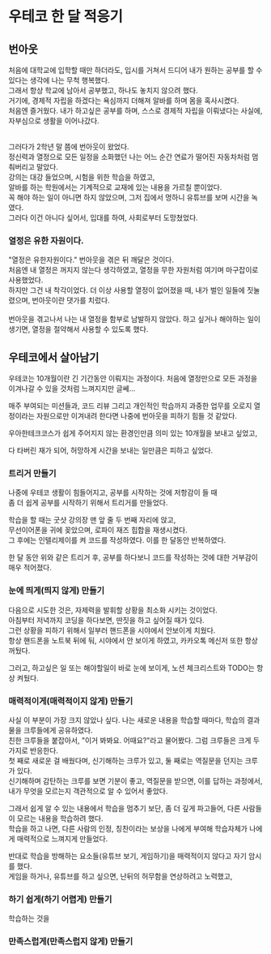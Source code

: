 # 우테코 한 달 적응기

## 번아웃

처음에 대학교에 입학할 때만 하더라도, 입시를 거쳐서 드디어 내가 원하는 공부를 할 수 있다는 생각에 나는 무척 행복했다. <br>
그래서 항상 학교에 남아서 공부했고, 하나도 놓치지 않으려 했다. <br>
거기에, 경제적 자립을 하겠다는 욕심까지 더해져 알바를 하며 몸을 혹사시켰다. <br>
처음엔 즐거웠다. 내가 하고싶은 공부를 하며, 스스로 경제적 자립을 이뤄냈다는 사실에, 자부심으로 생활을 이어나갔다.<br> <br>

그러다가 2학년 말 쯤에 번아웃이 왔었다. <br>
정신력과 열정으로 모든 일정을 소화했던 나는 어느 순간 연료가 떨어진 자동차처럼 멈춰버리고 말았다.<br>
강의는 대강 들었으며, 시험을 위한 학습을 하였고, <br>
알바를 하는 학원에서는 기계적으로 교재에 있는 내용을 가르칠 뿐이었다.<br>
꼭 해야 하는 일이 아니면 하지 않았으며, 그저 집에서 멍하니 유튜브를 보며 시간을 녹였다.<br>
그러다 이건 아니다 싶어서, 입대를 하여, 사회로부터 도망쳤었다. <br>

### 열정은 유한 자원이다.

"열정은 유한자원이다." 번아웃을 겪은 뒤 깨달은 것이다.<br>
처음엔 내 열정은 꺼지지 않는다 생각하였고, 열정을 무한 자원처럼 여기며 마구잡이로 사용했었다.<br>
하지만 그건 내 착각이었다. 더 이상 사용할 열정이 없어졌을 때, 내가 벌인 일들에 짓눌렸으며, 번아웃이란 댓가를 치렀다.<br>
<br>
번아웃을 겪고나서 나는 내 열정을 함부로 남발하지 않았다. 하고 싶거나 해야하는 일이 생기면, 열정을 절약해서 사용할 수 있도록 했다.

## 우테코에서 살아남기

우테코는 10개월이란 긴 기간동안 이뤄지는 과정이다. 처음에 열정만으로 모든 과정을 이겨나갈 수 있을 것처럼 느껴지지만 글쎄...<br>

매주 부여되는 미션들과, 코드 리뷰 그리고 개인적인 학습까지 과중한 업무를 오로지 열정이라는 자원으로만 이겨내려 한다면 나중에 번아웃을 피하기 힘들 것 같았다.<br>

우아한테크코스가 쉽게 주어지지 않는 환경인만큼 의미 있는 10개월을 보내고 싶었고,<br>

다 타버린 재가 되어, 허망하게 시간을 보내는 일만큼은 피하고 싶었다.

### 트리거 만들기

나중에 우테코 생활이 힘들어지고, 공부를 시작하는 것에 저항감이 들 때<br>
좀 더 쉽게 공부를 시작하기 위해서 트리거를 만들었다.

학습을 할 때는 굿샷 강의장 맨 앞 줄 두 번째 자리에 앉고,<br>
무선이어폰을 귀에 꽂았으며, 로파이 재즈 힙합을 재생시켰다.<br>
그 후에는 인텔리제이를 켜 코드를 작성하였다. 이를 한 달동안 반복하였다.

한 달 동안 위와 같은 트리거 후, 공부를 하다보니 코드를 작성하는 것에 대한 거부감이 매우 적어졌다. <br>

### 눈에 띄게(띄지 않게) 만들기

다음으로 시도한 것은, 자제력을 발휘할 상황을 최소화 시키는 것이었다.<br>
아침부터 저녁까지 코딩을 하다보면, 딴짓을 하고 싶어질 때가 있다.<br>
그런 상황을 피하기 위해서 일부러 핸드폰을 시야에서 안보이게 치웠다.<br>
항상 핸드폰을 노트북 뒤에 둬, 시야에서 안 보이게 하였고, 카카오톡 메신저 또한 항상 꺼뒀다.<br>

그러고, 하고싶은 일 또는 해야할일이 바로 눈에 보이게, 노션 체크리스트와 TODO는 항상 켜뒀다.

### 매력적이게(매력적이지 않게) 만들기

사실 이 부분이 가장 크지 않았나 싶다. 나는 새로운 내용을 학습할 때마다, 학습의 결과물을 크루들에게 공유하였다. <br>
친한 크루들을 붙잡아서, "이거 봐봐요. 어때요?"라고 물어봤다. 그럼 크루들은 크게 두 가지로 반응한다.<br>
첫 째로 새로운 걸 배웠다며, 신기해하는 크루가 있고, 둘 째로는 역질문을 던지는 크루가 있다.<br>
신기해하며 감탄하는 크루를 보면 기분이 좋고, 역질문을 받으면, 이를 답하는 과정에서, 내가 무엇을 모르는지 객관적으로 알 수 있어서 좋았다.<br>

그래서 쉽게 알 수 있는 내용에서 학습을 멈추기 보단, 좀 더 깊게 파고들어, 다른 사람들이 모르는 내용을 학습하려 했다.<br>
학습을 하고 나면, 다른 사람의 인정, 칭찬이라는 보상을 나에게 부여해 학습자체가 나에게 매력적으로 느껴지게 만들었다.

반대로 학습을 방해하는 요소들(유튜브 보기, 게임하기)을 매력적이지 않다고 자기 암시를 했다.<br>
게임을 하거나, 유튜브를 하고 싶으면, 난뒤의 허무함을 연상하려고 노력했고,

### 하기 쉽게(하기 어렵게) 만들기

학습하는 것을

### 만족스럽게(만족스럽지 않게) 만들기
